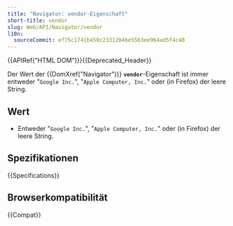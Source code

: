 ```yaml
---
title: "Navigator: vendor-Eigenschaft"
short-title: vendor
slug: Web/API/Navigator/vendor
l10n:
  sourceCommit: ef75c1741b450c2331204be5563ee964ad5f4c48
---
```


{{APIRef("HTML DOM")}}{{Deprecated_Header}}

Der Wert der {{DomXref("Navigator")}} **`vendor`**-Eigenschaft ist immer entweder "`Google Inc.`", "`Apple Computer, Inc.`" oder (in Firefox) der leere String.

## Wert

- Entweder "`Google Inc.`", "`Apple Computer, Inc.`" oder (in Firefox) der leere String.

## Spezifikationen

{{Specifications}}

## Browserkompatibilität

{{Compat}}

